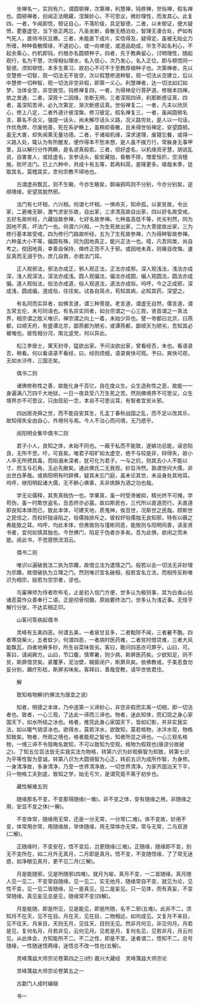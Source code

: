 <!-- { "loadSidebar": true } -->
　　坐禅名一，实则有六，谓圆顿禅，次第禅，利慧禅，钝修禅，世俗禅，假名禅也。圆顿禅者，创闻正法眼藏，涅槃妙心，不可思议，微妙理性，而发其心。此复四，一者，乍闻即悟，顿证自心，不落阶级，具足智德，二者，以未顿证，便大疑愤，畟塞虚空，当下依正两忘，凡圣坐断，昏散无栖泊处，智理无凑合处，俨如有气死人，直待冷灰豆爆。三者，未能直下成片，实信得及，疑得定，虽被无始业力所缠，种种昏散障缘，不退初心，或一向单提，或道品助成，毕生不起名利心，不起余乘心，约机即钝，约根亦名圆顿种子。四者，先于教典留心，讨明理性，随起观行，名为干慧，次得相似理水，名入信心，次乃发心，名入正位，即与顿悟同一智德。须知顿悟，本多生熏习，故初心不可不于至教厚植种子也。次第禅者，先以空慧修一切智，观一切法无不皆空，次以假慧修道种智，观一切法从空建立，后以中慧修一切种智，观一切法非空非假，即第一义心。利慧禅者，达一切法如幻如梦，当体全空，非空故空。钝修禅复四，一者，为得神足行菩萨道，修根本四禅，依之发通，二者，深观十二因缘，坐断无明，三者深观四谛，刹那断惑证真，四者，虽深知苦谛，必九次第定，渐次断惑证真。世俗禅复二，一者，凡夫以欣厌心，修上八定，二者外道计彼涅槃，修习彼定。假名禅复三，一者，虽闻圆顿名言，慕名不会义，强提一话头，尚未解尽话头义路，况义路穷处，是人以一句话，作优免牌，尽废他善，死在系驴橛上，虽稍却昏散，且未得世俗禅定，安望圆顿。虽无大害，却失闻熏无量功德。二者，于诸祖机缘，深求道理，废寝忘餐，或得一义路入处，辄认为有所醒发，便作得本不愁末想，是人虽不拨万行，常躲身无事甲里，且以解行分作两橛，是名谤真般若。三者，但好虚名，以机缘资牙慧，胡说乱说，自害害人，或挂虚名，言参话头，偷安藏拙，昏散不除，憎爱恒炽，空消檀施，败坏法门。已上六种中，共成十有五等，若再料简，差降更多。嗟哉末季，徒取其名，莫稽其实，柰何宗教不埽地也。

　　古谓虚舟飘瓦，则不生瞋，今亦生瞋矣，鹊噪鸦鸣则不分别，今亦分别矣，逆顺境缘，安望其脱然邪。

　　法门有七坏相，六兴相。何谓七坏相，一惧命天，知命孤，以家贫故，令出家，二避难无聊，激气求安乐故，自出家，三求清高故自出家，四以好名故受戒，五好名故听经，六藏拙故参禅，七好名故参禅。七种虽高低不等，优劣判然，同为因地不真，坏法门一也。何谓六兴相，一为生死故出家，二为大菩提故出家，三为修行基本故受戒，四为修行门路故听经，五为了生死故参禅，六为得种智故参禅。六种虽大小不等，偏圆有殊，同为因地真正，能兴正法一也。噫，凡吾同类，尚自考之。傥因地真，幸善自保持，俾终正而不入于邪。或因地未真，则痛自改悔，速反真而无溺于伪，庶几自救，亦救法门耳。

　　正人观邪法，邪法亦成正，邪人观正法，正法亦成邪。深人观浅法，浅法亦成深，浅人观深法，深法亦成浅。圆人观偏法，偏法亦成圆，偏人观圆法，圆法亦成偏。道人观俗法，俗法亦成道，俗人观道法，道法亦成俗。呜呼，今之正成邪，深成浅，圆成偏，道成俗，往往矣。试各自简点，苟知其病，必知其药，深望之。

　　有名同而实异者，如佛言道，谓三种菩提。老言道，谓虚无自然，儒言道，谓五常五伦，未可同语也。有名异实同者，如台宗谓之一心三观，贤首谓之一真法界，相宗谓之胜义唯识，禅宗谓之向上一着，未始少异也。譬一帝都曰北京，曰燕都，曰顺天府，有盛谭北京，鄙燕都为陋劣，或谭燕都，鄙顺天为陋劣，吾知其必被嗤也。彼性相分河，南北竖党，何以异此。

　　松江李居士，寓天封寺，猛欲出家。予问汝欲出家，曾看经否，未也。看语录否，稍看。何以看语录不看经，曰，经则烦细，语录爽快可观。予曰，爽快可观，无如水浒传，三国志矣。

　　偶书二则

　　诸佛修称性之善，故能化身千百亿，自在度众生。众生造称性之恶，故能一一身遍满八万四千大地狱，一日一夜具受八万生死之苦。然则佛境界不可思议，众生境界亦不可思议，只由现前一念，本自不可思议耳，有智者宜安从邪。

　　四凶居尧舜之世，而不能自安其生，孔孟丁春秋战国之乱，而不足以改其乐，故知得失全由自心，外境何与焉。今人不治心而问境，无乃惑乎。

　　阅阳明全集毕偶书二则

　　君子小人，良知之体，未始不同也。一蔽于私而不能致，遂嫉功忌能，诬忠陷良，无所不至。吁，可哀矣。唯君子昭旷如太虚空，绝不与较是非，辩得失，故小人卒无所骋其毒，而陷溺未深者，犹可化为君子。一与之抗，则其去小人不能以寸，而玉与石角，玉必先敝矣。通此佛氏二无我观，妙旨泠然。孰谓世间大儒，非出世白茅哉。或病阳明有时辟佛，疑其未忘门庭，盖未论其世，未设身处其地耳。呜呼，继阳明起诸大儒，无不醉心佛乘，夫非炼酥为酒之功也哉。

　　学无论儒释，其贵真贱伪一也。学果真，虽一时受谗被抑，精光终不可掩，学苟伪，虽一时欺世盗名，丑态终亦必露。故曰斯民也，三代所以直道而行。夫直道即良知本体而已，致此本体，可建天地，质鬼神，俟百世，况斯世之民哉。顾斯世之民信之，而权奸独诬陷之，俗儒独排斥之。彼权奸俗儒独无良知邪，特有以蔽之弗能致之耳。呜呼，均此本体，但弗致则与瑾彬同恶，能致则与阳明同善，读圣贤书者，宜何如慎其独也。今世佛门，陷足于伪者亦多矣。吾为此惧，欲闲之而未能。阅此书，不觉感愤流泪云。

　　偶书二则

　　唯识以遍破我法二执为宗趣，故借立法为遣情之门。般若以会一切法无非妙理为宗趣，故借破执为立理之门。然则唯识宜名破相，般若宜名立法，而相传反称唯识为相宗，般若为空宗者，谬也。

　　鸟窠禅师为侍者吹布毛，止是初入信门方便，世多认为极则事，其为白香山拈诸恶莫作众善奉行二语，正是彻骨彻髓，原始要终法门，世多认为浅近事。无怪乎解行分张，不达实相正印。

　　山客问答病起偶书

　　灵峰有五美四恶。何谓五美，一者泉甘且多，二者黜陟不闻，三者暑不酷，四者寒烧柴火，五者蚊少。何谓四恶，一者病时医药难，二者贫时借贷难，三者大风能飘瓦，四者地瘠多砂，所生谷菜味皆劣。客曰，敢问四恶亦可屏乎。山曰，可。客曰，请闻厥方。山曰，节口腹，慎寒暑，则少病，斯屏医药矣。少欲知足，则不贫，斯屏借贷矣。紧覆茅，泥治壁，糊窗闭户，斯屏风矣。依佛教戒，于美恶食勿妄分别，趣疗形枯，斯屏劣味矣。客拜曰，善哉受教，请毕世依君住。

　　解

　　致知格物解(约佛法为唐宜之说)

　　知者，明德之本体，乃中道第一义谛妙心，非空非假而实离一切相，即一切法者也。致者，一心三观，了达此一谛而三谛也。物者，迷此知体，而幻现之身心家国天下，如水所结之冰也。格者，推究此身心家国天下，皆如幻影，并非实我实法，如以暖气销坚冰也。欲得水，莫若泮水，欲致知，莫若格物，冰泮水现，物格知致矣。物者，所观之境也，格者能观之智也，知者所显之谛也。一心三观名格物，一境三谛不令隐晦名致知，不可以致知为空观，格物为假观也(唐谬分故破之)。了知五位百法皆无实我实法为物格，转第六识为妙观察智为知致，转第七识为平等性智为意诚，转第八识为大圆镜智为心正，转前五识为成所作智，为身修。一身清净故，多身清净，乃至一世界清净故，一切世界清净。为家齐国治天下平，只一物格工夫到底，致知之学，始无亏欠，是谓究竟不离于初步也。

　　藏性解难五则

　　随缘那名不变，不变那得随缘(一难)。非不变之体，安有随缘之用，非随缘之用，安显不变之体(一解)。

　　不变体常，随缘用无常，还是一分无常，一分常(二难)。体不变故，妙用不变，体常用亦常，用随缘故，举体随缘，用无常体亦无常。常与无常，二鸟双游(二解)。

　　正随缘时，不变安在，悟不变后，岂更随缘(三难)。正随缘，随缘即不变，别无不变所在，如二月外无真月，二月即是真月。悟不变，不变随悟缘，了了常无迷惑，如净眼见真月，更不见二月(三解)。

　　月是能随邪，见是所随邪(四难)。就月为喻，真月不变，一二皆随缘。真月随人见一见二，不变常自随缘。见一见二，实无他月，随缘常自不变，就见为论，见性不变，见一见二皆随缘，见一是真见，见二是妄见。只一见体，而有真妄，不变常随缘，真见妄见总是见，随缘常不变(四解)。

　　月是能随，即是所见，见是能见，即是所随，名不二邪(五难)。此非不二，须知月不在天，见不在目。月在天，见在目，二物相远，如何成见。又复月不来目，见不往天，月来目，天则无月，见往天，目则无见。然非月何见，非见何月。月若是见，复何名月，月若非见，云何见月。见若是月，复何名见，见若非月，月云何见。从此体会，方知能所不二。不二之性，即是不变。迷者谓二，悟知不二。总号随缘，一性随迷悟两缘，迷悟总不改一性也(五解)。

　　灵峰蕅益大师宗论卷第四之三(终)
嘉兴大藏经　灵峰蕅益大师宗论


　　灵峰蕅益大师宗论卷第五之一

　　古歙门人成时编辑

　　书一

